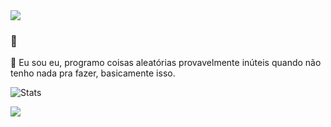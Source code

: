 <img src="https://i.ibb.co/JtqQgyD/20210511-224808.jpg">

### 📡
👤 Eu sou eu, programo coisas aleatórias provavelmente inúteis quando não tenho nada pra fazer, basicamente isso.

![Stats](https://github-readme-stats.vercel.app/api?username=CT0222)

[<img src="https://img.shields.io/badge/youtube-ff0000.svg?&style=for-the-badge&logo=youtube&logoColor=white" />](https://youtube.com/ct02yt)
